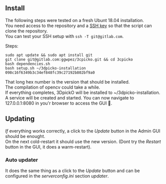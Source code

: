 ## Install
The following steps were tested on a fresh Ubunt 18.04 installation.  
You need access to the repository and a [SSH key](https://docs.gitlab.com/ee/ssh/) so that the script can clone the repository.  
You can test your SSH setup with ```ssh -T git@gitlab.com```.

Steps:  
```
sudo apt update && sudo apt install git
git clone git@gitlab.com:ggwpez/3cpicko.git && cd 3cpicko
bash dependencies.sh
bash setup.sh ~/3dpicko-installation 098c16f6349b3c34ef848fc39c27192b802bf9a0 
```
That long hex number is the version that should be installed.  
The compilation of opencv could take a while.  
If everything completes, 3DpickO will be installed to ~/3dpicko-installation.  
A service will be created and started.
You can now navigate to 127.0.0.1:8080 in you'r browser to access the GUI :tada:.  
  
## Updating
_If_ everything works correctly, a click to the <i>Update</i> button in the Admin GUI should be enought.  
On the next cold-restart it should use the new version. (Dont try the <i>Restart</i> button in the GUI, it does a warm-restart).  
### Auto updater
It does the same thing as a click to the _Update_ button and can be configured in the _serverconfig.ini_ section _updater_.